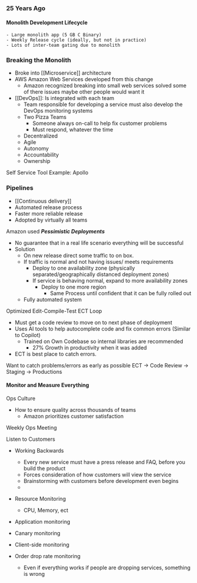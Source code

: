 ### 25 Years Ago

#### Monolith Development Lifecycle
	- Large monolith app (5 GB C Binary)
	- Weekly Release cycle (ideally, but not in practice)
	- Lots of inter-team gating due to monolith

### Breaking the Monolith
- Broke into [[Microservice]] architecture 
- AWS Amazon Web Services developed from this change
	- Amazon recognized breaking into small web services solved some of there issues maybe other people would want it
- [[DevOps]]: Is integrated with each team
	- Team responsible for developing a service must also develop the DevOps monitoring systems
	- Two Pizza Teams
		- Someone always on-call to help fix customer problems
		- Must respond, whatever the time
	- Decentralized
	- Agile
	- Autonomy
	- Accountability
	- Ownership

Self Service Tool Example: Apollo

### Pipelines 
- [[Continuous delivery]]
- Automated release process
- Faster more reliable release
- Adopted by virtually all teams

Amazon used **_Pessimistic Deployments_**
- No guarantee that in a real life scenario everything will be successful
- Solution
	- On new release direct some traffic to on box.
	- If traffic is normal and not having issues/ meets requirements
		- Deploy to one availability zone (physically separated/geographically distanced deployment zones)
		- If service is behaving normal, expand to more availability zones
			- Deploy to one more region
				- Same Process until confident that it can be fully rolled out
	- Fully automated system

Optimized Edit-Compile-Test ECT Loop
- Must get a code review to move on to next phase of deployment
- Uses AI tools to help autocomplete code and fix common errors (Similar to Copilot)
	- Trained on Own Codebase so internal libraries are recommended
		- 27% Growth in productivity when it was added
- ECT is best place to catch errors.

Want to catch problems/errors as early as possible
ECT -> Code Review -> Staging -> Productions

#### Monitor and Measure Everything
Ops Culture
- How to ensure quality across thousands of teams
	- Amazon prioritizes customer satisfaction

Weekly Ops Meeting

Listen to Customers
- Working Backwards
	- Every new service must have a press release and FAQ, before you build the product
	- Forces consideration of how customers will view the service
	- Brainstorming with customers before development even begins
	- 

- Resource Monitoring
	- CPU, Memory, ect
- Application monitoring
- Canary monitoring
- Client-side monitoring
- Order drop rate monitoring
	- Even if everything works if people are dropping services, something is wrong